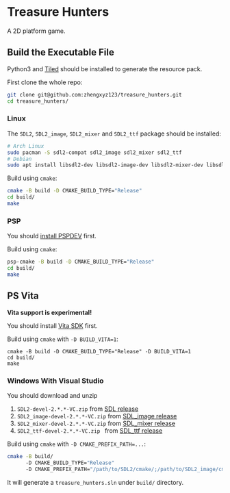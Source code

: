 # Treasure Hunters

A 2D platform game.

## Build the Executable File

Python3 and [Tiled](https://www.mapeditor.org/) should be installed to generate the resource pack.

First clone the whole repo:

```bash
git clone git@github.com:zhengxyz123/treasure_hunters.git
cd treasure_hunters/
```

### Linux

The `SDL2`, `SDL2_image`, `SDL2_mixer` and `SDL2_ttf` package should be installed:

```bash
# Arch Linux
sudo pacman -S sdl2-compat sdl2_image sdl2_mixer sdl2_ttf
# Debian
sudo apt install libsdl2-dev libsdl2-image-dev libsdl2-mixer-dev libsdl2-ttf-dev
```

Build using `cmake`:

```bash
cmake -B build -D CMAKE_BUILD_TYPE="Release"
cd build/
make
```

### PSP

You should [install PSPDEV](https://pspdev.github.io/installation.html) first.

Build using `cmake`:

```bash
psp-cmake -B build -D CMAKE_BUILD_TYPE="Release"
cd build/
make
```

## PS Vita

**Vita support is experimental!**

You should install [Vita SDK](https://github.com/vitasdk/vdpm) first.

Build using `cmake` with `-D BUILD_VITA=1`:

```
cmake -B build -D CMAKE_BUILD_TYPE="Release" -D BUILD_VITA=1
cd build/
make
```

### Windows With Visual Studio

You should download and unzip

1. `SDL2-devel-2.*.*-VC.zip` from [SDL release](https://github.com/libsdl-org/SDL/releases)
2. `SDL2_image-devel-2.*.*-VC.zip` from [SDL_image release](https://github.com/libsdl-org/SDL_image/releases)
3. `SDL2_mixer-devel-2.*.*-VC.zip` from [SDL_mixer release](https://github.com/libsdl-org/SDL_mixer/releases)
4. `SDL2_ttf-devel-2.*.*-VC.zip ` from [SDL_ttf release](https://github.com/libsdl-org/SDL_ttf/releases)

Build using `cmake` with `-D CMAKE_PREFIX_PATH=...`:

```bash
cmake -B build/
      -D CMAKE_BUILD_TYPE="Release"
      -D CMAKE_PREFIX_PATH="/path/to/SDL2/cmake/;/path/to/SDL2_image/cmake;/path/to/SDL2_mixer/cmake;/path/to/SDL2_ttf/cmake"
```

It will generate a `treasure_hunters.sln` under `build/` directory.
